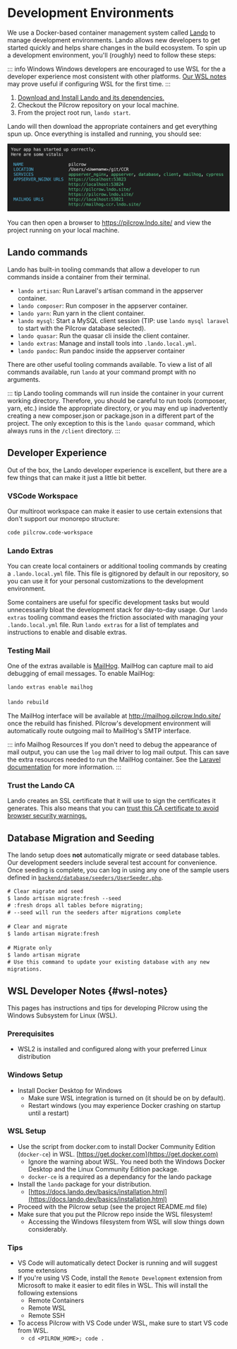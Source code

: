 # Development Environments

We use a Docker-based container management system called [Lando](https://lando.dev/) to manage development environments.  Lando allows new developers to get started quickly and helps share changes in the build ecosystem. To spin up a development environment, you'll (roughly) need to follow these steps:

::: info Windows
Windows developers are encouraged to use WSL for the a developer experience most consistent with other platforms.  [Our WSL notes](#wsl-notes) may prove useful if configuring WSL for the first time.
:::

1. [Download and Install Lando and its dependencies.](https://docs.lando.dev/basics/installation.html)
2. Checkout the Pilcrow repository on your local machine.
3. From the project root run, `lando start`.

Lando will then download the appropriate containers and get everything spun up. Once everything is installed and running, you should see:

![Screenshot of local URLs in command line standard output after starting Lando](./images/lando_screenshot.png)

You can then open a browser to <https://pilcrow.lndo.site/> and view the project running on your local machine.

## Lando commands

Lando has built-in tooling commands that allow a developer to run commands inside a container from their terminal.

- `lando artisan`: Run Laravel's artisan command in the appserver container.
- `lando composer`: Run composer in the appserver container.
- `lando yarn`: Run yarn in the client container.
- `lando mysql`: Start a MySQL client session (TIP: use `lando mysql laravel` to start with the Pilcrow database selected).
- `lando quasar`: Run the quasar cli inside the client container.
- `lando extras`: Manage and install tools into `.lando.local.yml`.
- `lando pandoc`: Run pandoc inside the appserver container

There are other useful tooling commands available. To view a list of all commands available, run `lando` at your command prompt with no arguments.

::: tip
Lando tooling commands will run inside the container in your current working directory. Therefore, you should be careful to run tools (composer, yarn, etc.) inside the appropriate directory, or you may end up inadvertently creating a new composer.json or package.json in a different part of the project.
The only exception to this is the `lando quasar` command, which always runs in the `/client` directory.
:::

## Developer Experience

Out of the box, the Lando developer experience is excellent, but there are a few things that can make it just a little bit better.

### VSCode Workspace

Our multiroot workspace can make it easier to use certain extensions that don't support our monorepo structure:

```sh
code pilcrow.code-workspace
```


### Lando Extras

You can create local containers or additional tooling commands by creating a `.lando.local.yml` file.  This file is gitignored by default in our repository, so you can use it for your personal customizations to the development environment.

Some containers are useful for specific development tasks but would unnecessarily bloat the development stack for day-to-day usage.  Our `lando extras` tooling command eases the friction associated with managing your `.lando.local.yml` file.  Run `lando extras` for a list of templates and instructions to enable and disable extras.

### Testing Mail

One of the extras available is [MailHog](https://github.com/mailhog/MailHog). MailHog can capture mail to aid debugging of email messages. To enable MailHog:

```sh
lando extras enable mailhog

lando rebuild
```

The MailHog interface will be available at <http://mailhog.pilcrow.lndo.site/> once the rebuild has finished.  Pilcrow's development environment will automatically route outgoing mail to MailHog's SMTP interface.

::: info Mailhog Resources
If you don't need to debug the appearance of mail output, you can use the `log` mail driver to log mail output.  This can save the extra resources needed to run the MailHog container. See the [Laravel documentation](https://laravel.com/docs/10.x/mail#mail-and-local-development) for more information.
:::

### Trust the Lando CA

Lando creates an SSL certificate that it will use to sign the certificates it generates.  This also means that you can [trust this CA certificate to avoid browser security warnings.](https://docs.lando.dev/config/security.html#trusting-the-ca)


## Database Migration and Seeding

The lando setup does **not** automatically migrate or seed database tables. Our development seeders include several test account for convenience.
Once seeding is complete, you can log in using any one of the sample users defined in [`backend/database/seeders/UserSeeder.php`](https://github.com/MESH-Research/Pilcrow/blob/master/backend/database/seeders/UserSeeder.php#L20-L60).

```shell
# Clear migrate and seed
$ lando artisan migrate:fresh --seed
# :fresh drops all tables before migrating;
# --seed will run the seeders after migrations complete

# Clear and migrate
$ lando artisan migrate:fresh

# Migrate only
$ lando artisan migrate
# Use this command to update your existing database with any new migrations.
```




## WSL Developer Notes {#wsl-notes}

This pages has instructions and tips for developing Pilcrow using
the Windows Subsystem for Linux (WSL).

### Prerequisites
- WSL2 is installed and configured along with your preferred Linux distribution

### Windows Setup
- Install Docker Desktop for Windows
  - Make sure WSL integration is turned on (it should be on by default).
  - Restart windows (you may experience Docker crashing on startup until a restart)

### WSL Setup
- Use the script from docker.com to install Docker Community Edition
  (`docker-ce`) in WSL.  [https://get.docker.com](https://get.docker.com)
  - Ignore the warning about WSL. You need both the Windows Docker Desktop
    and the Linux Community Edition package.
  - `docker-ce` is a required as a dependancy for the lando package
- Install the `lando` package for your distribution.
  - [https://docs.lando.dev/basics/installation.html](https://docs.lando.dev/basics/installation.html)
- Proceed with the Pilcrow setup (see the project README.md file)
- Make sure that you put the Pilcrow repo inside the WSL filesystem!
  - Accessing the Windows filesystem from WSL will slow things down considerably.


### Tips
- VS Code will automatically detect Docker is running and will suggest some extensions
- If you're using VS Code, install the `Remote Development` extension from Microsoft
  to make it easier to edit files in WSL. This will install the following extensions
  - Remote Containers
  - Remote WSL
  - Remote SSH
- To access Pilcrow with VS Code under WSL, make sure to start VS code from WSL.
  - `cd <PILROW_HOME>; code .`
